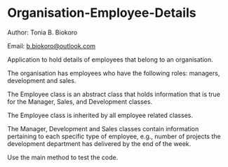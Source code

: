 # Organisation-Employee-Details
Author: Tonia B. Biokoro

Email: b.biokoro@outlook.com

Application to hold details of employees that belong to an organisation.

The organisation has employees who have the following roles: managers, development and sales. 

The Employee class is an abstract class that holds information that is true for the Manager, Sales, and Development classes.

The Employee class is inherited by all employee related classes.

The Manager, Development and Sales classes contain information pertaining to each specific type of employee, e.g., number of projects the development department has delivered by the end of the week.

Use the main method to test the code.
